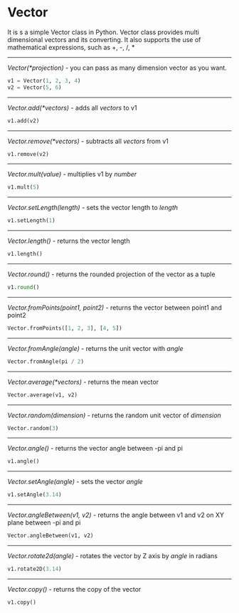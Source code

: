 # Vector

It is s a simple Vector class in Python. Vector class provides multi dimensional vectors and its converting. 
It also supports the use of mathematical expressions, such as +, -, /, *

---
_Vector(*projection)_ - you can pass as many dimension vector as you want.
```python
v1 = Vector(1, 2, 3, 4)
v2 = Vector(5, 6)
```
---
_Vector.add(*vectors)_ - adds all _vectors_ to v1
```python
v1.add(v2)
```
---
_Vector.remove(*vectors)_ - subtracts all _vectors_ from v1
```python
v1.remove(v2)
```
---
_Vector.mult(value)_ - multiplies v1 by _number_
```python
v1.mult(5)
```
---
_Vector.setLength(length)_ - sets the vector length to _length_
```python
v1.setLength(1)
```
---
_Vector.length()_ - returns the vector length
```python
v1.length()
```
---
_Vector.round()_ - returns the rounded projection of the vector as a tuple
```python
v1.round()
```
---
_Vector.fromPoints(point1, point2)_ - returns the vector between point1 and point2
```python
Vector.fromPoints([1, 2, 3], [4, 5])
```
---
_Vector.fromAngle(angle)_ - returns the unit vector with _angle_
```python
Vector.fromAngle(pi / 2)
```
---
_Vector.average(*vectors)_ - returns the mean vector
```python
Vector.average(v1, v2)
```
---
_Vector.random(dimension)_ - returns the random unit vector of _dimension_
```python
Vector.random(3)
```
---
_Vector.angle()_ - returns the vector angle between -pi and pi
```python
v1.angle()
```
---
_Vector.setAngle(angle)_ - sets the vector _angle_
```python
v1.setAngle(3.14)
```
---
_Vector.angleBetween(v1, v2)_ - returns the angle between v1 and v2 on XY plane between -pi and pi
```python
Vector.angleBetween(v1, v2)
```
---
_Vector.rotate2d(angle)_ - rotates the vector by Z axis by _angle_ in radians
```python
v1.rotate2D(3.14)
```
---
_Vector.copy()_ - returns the copy of the vector
```python
v1.copy()
```